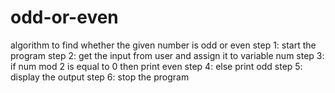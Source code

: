 # odd-or-even
algorithm to find whether the given number is odd or even 
step 1: start the program
step 2: get the input from user and assign it to variable num
step 3: if num mod 2 is equal to 0 then print even
step 4: else print odd
step 5: display the output
step 6: stop the program
